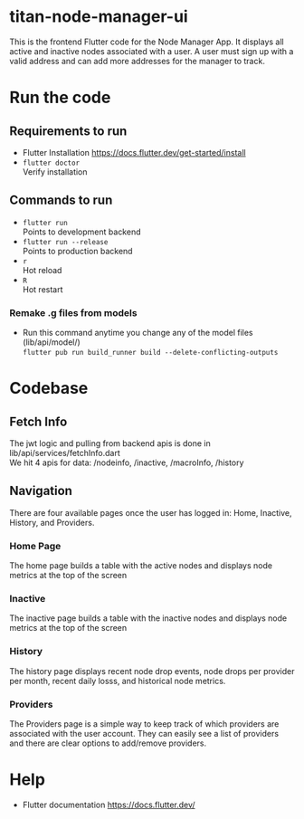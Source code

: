 # titan-node-manager-ui
This is the frontend Flutter code for the Node Manager App. It displays all active and inactive nodes associated with a user. A user must sign up with a valid address and can add more addresses for the manager to track.


# Run the code

## Requirements to run
- Flutter Installation https://docs.flutter.dev/get-started/install
- `flutter doctor`  
Verify installation

## Commands to run
- `flutter run`  
Points to development backend
- `flutter run --release`  
Points to production backend
- `r`  
Hot reload
- `R`  
Hot restart

### Remake .g files from models
- Run this command anytime you change any of the model files (lib/api/model/)  
`flutter pub run build_runner build --delete-conflicting-outputs`


# Codebase

## Fetch Info
The jwt logic and pulling from backend apis is done in lib/api/services/fetchInfo.dart  
We hit 4 apis for data: /nodeinfo, /inactive, /macroInfo, /history  

## Navigation
There are four available pages once the user has logged in: Home, Inactive, History, and Providers.

### Home Page
The home page builds a table with the active nodes and displays node metrics at the top of the screen

### Inactive
The inactive page builds a table with the inactive nodes and displays node metrics at the top of the screen

### History
The history page displays recent node drop events, node drops per provider per month, recent daily losss, and historical node metrics.

### Providers
The Providers page is a simple way to keep track of which providers are associated with the user account. They can easily see a list of providers and there are clear options to add/remove providers.


# Help
- Flutter documentation https://docs.flutter.dev/
